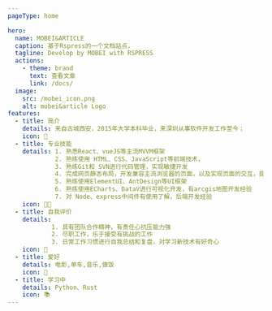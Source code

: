 ```yaml
---
pageType: home

hero:
  name: MOBEI&ARTICLE
  caption: 基于Rspress的一个文档站点，
  tagline: Develop by MOBEI with RSPRESS
  actions:
    - theme: brand
      text: 查看文章
      link: /docs/
  image:
    src: /mobei_icon.png
    alt: mobei&article Logo
features:
  - title: 简介
    details: 来自古城西安，2015年大学本科毕业，来深圳从事软件开发工作至今；
    icon: 👨
  - title: 专业技能
    details: 1. 熟悉React、vueJS等主流MVVM框架
             2. 熟练使用 HTML、CSS、JavaScript等前端技术，
             3. 熟练Git和 SVN进行代码管理，实现敏捷开发
             4. 完成网页静态布局，开发兼容主流浏览器的页面，以及实现页面的交互，提升用户体验
             5. 熟练使用ElementUI、AntDesign等UI框架
             6. 熟练使用ECharts、DataV进行可视化开发，有arcgis地图开发经验
             7. 对 Node、express中间件有使用了解，后端开发经验
    icon: 👨‍💻
  - title: 自我评价
    details:
            1. 具有团队合作精神，有责任心抗压能力强
            2. 尽职工作，乐于接受有挑战的工作
            3. 日常工作习惯进行自我总结和复盘，对学习新技术有好奇心
    icon: 🚗
  - title: 爱好
    details: 电影,单车,音乐,做饭
    icon: 🍕
  - title: 学习中
    details: Python、Rust
    icon: 📚
---
```

